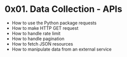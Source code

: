 # 0x01. Data Collection - APIs
* How to use the Python package requests
* How to make HTTP GET request
* How to handle rate limit
* How to handle pagination
* How to fetch JSON resources
* How to manipulate data from an external service
